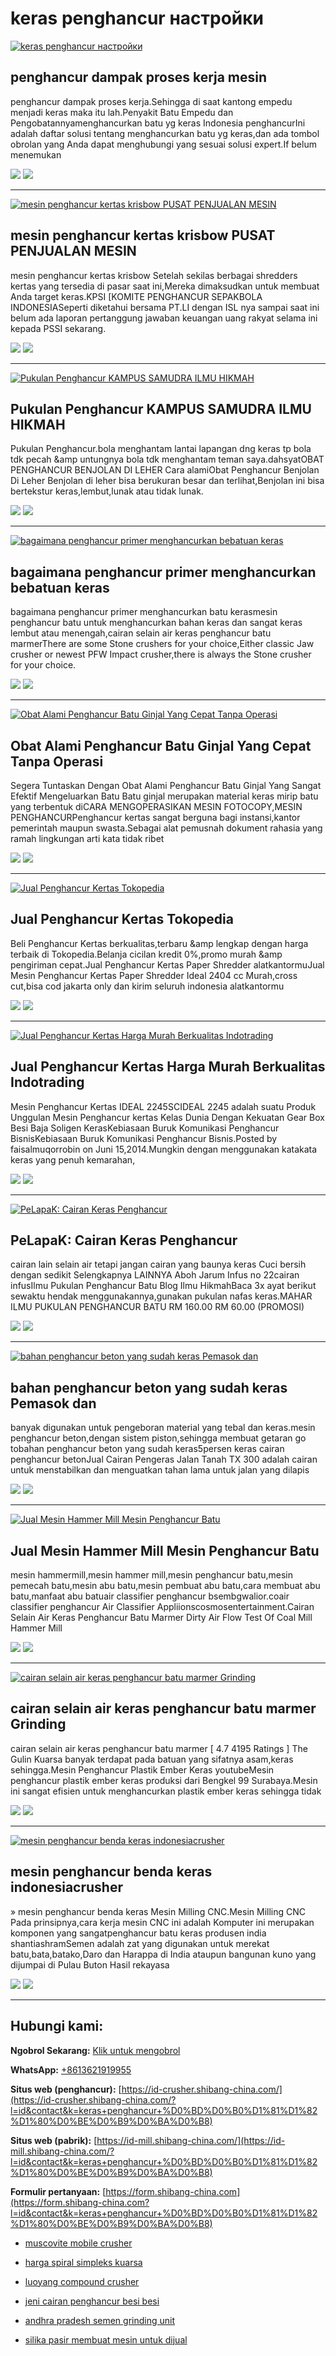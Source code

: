 # keras penghancur настройки

<a href="https://swt.shibang-china.com/?l=id&img&k=keras+penghancur+%D0%BD%D0%B0%D1%81%D1%82%D1%80%D0%BE%D0%B9%D0%BA%D0%B8" target="_blank">![keras penghancur настройки](http://static.shibang-china.com/all-800x300/411.jpg)</a>

## penghancur dampak proses kerja mesin
penghancur dampak proses kerja.Sehingga di saat kantong empedu menjadi keras maka itu lah.Penyakit Batu Empedu dan Pengobatannyamenghancurkan batu yg keras Indonesia penghancurIni adalah daftar solusi tentang menghancurkan batu yg keras,dan ada tombol obrolan yang Anda dapat menghubungi yang sesuai solusi expert.If belum menemukan


<a href="https://whatsapp.shibangsoft.com/WhatsApp.php" target="_blank" title="WhatsApp">![](http://static.shibang-china.com/icon/whatsapp.png)</a> <a href="https://swt.shibang-china.com/?l=id&icon&k=keras+penghancur+%D0%BD%D0%B0%D1%81%D1%82%D1%80%D0%BE%D0%B9%D0%BA%D0%B8" target="_blank">![](http://static.shibang-china.com/icon/chat-id.png)</a>

---

<a href="https://swt.shibang-china.com/?l=id&img&k=keras+penghancur+%D0%BD%D0%B0%D1%81%D1%82%D1%80%D0%BE%D0%B9%D0%BA%D0%B8" target="_blank">![mesin penghancur kertas krisbow PUSAT PENJUALAN MESIN](http://static.shibang-china.com/all-800x300/471.jpg)</a>

## mesin penghancur kertas krisbow PUSAT PENJUALAN MESIN
mesin penghancur kertas krisbow Setelah sekilas berbagai shredders kertas yang tersedia di pasar saat ini,Mereka dimaksudkan untuk membuat Anda target keras.KPSI [KOMITE PENGHANCUR SEPAKBOLA INDONESIASeperti diketahui bersama PT.LI dengan ISL nya sampai saat ini belum ada laporan pertanggung jawaban keuangan uang rakyat selama ini kepada PSSI sekarang.


<a href="https://whatsapp.shibangsoft.com/WhatsApp.php" target="_blank" title="WhatsApp">![](http://static.shibang-china.com/icon/whatsapp.png)</a> <a href="https://swt.shibang-china.com/?l=id&icon&k=keras+penghancur+%D0%BD%D0%B0%D1%81%D1%82%D1%80%D0%BE%D0%B9%D0%BA%D0%B8" target="_blank">![](http://static.shibang-china.com/icon/chat-id.png)</a>

---

<a href="https://swt.shibang-china.com/?l=id&img&k=keras+penghancur+%D0%BD%D0%B0%D1%81%D1%82%D1%80%D0%BE%D0%B9%D0%BA%D0%B8" target="_blank">![Pukulan Penghancur KAMPUS SAMUDRA ILMU HIKMAH](http://static.shibang-china.com/all-800x300/833.jpg)</a>

## Pukulan Penghancur KAMPUS SAMUDRA ILMU HIKMAH
Pukulan Penghancur.bola menghantam lantai lapangan dng keras tp bola tdk pecah &amp untungnya bola tdk menghantam teman saya.dahsyatOBAT PENGHANCUR BENJOLAN DI LEHER Cara alamiObat Penghancur Benjolan Di Leher Benjolan di leher bisa berukuran besar dan terlihat,Benjolan ini bisa bertekstur keras,lembut,lunak atau tidak lunak.


<a href="https://whatsapp.shibangsoft.com/WhatsApp.php" target="_blank" title="WhatsApp">![](http://static.shibang-china.com/icon/whatsapp.png)</a> <a href="https://swt.shibang-china.com/?l=id&icon&k=keras+penghancur+%D0%BD%D0%B0%D1%81%D1%82%D1%80%D0%BE%D0%B9%D0%BA%D0%B8" target="_blank">![](http://static.shibang-china.com/icon/chat-id.png)</a>

---

<a href="https://swt.shibang-china.com/?l=id&img&k=keras+penghancur+%D0%BD%D0%B0%D1%81%D1%82%D1%80%D0%BE%D0%B9%D0%BA%D0%B8" target="_blank">![bagaimana penghancur primer menghancurkan bebatuan keras](http://static.shibang-china.com/all-800x300/352.jpg)</a>

## bagaimana penghancur primer menghancurkan bebatuan keras
bagaimana penghancur primer menghancurkan batu kerasmesin penghancur batu untuk menghancurkan bahan keras dan sangat keras lembut atau menengah,cairan selain air keras penghancur batu marmerThere are some Stone crushers for your choice,Either classic Jaw crusher or newest PFW Impact crusher,there is always the Stone crusher for your choice.


<a href="https://whatsapp.shibangsoft.com/WhatsApp.php" target="_blank" title="WhatsApp">![](http://static.shibang-china.com/icon/whatsapp.png)</a> <a href="https://swt.shibang-china.com/?l=id&icon&k=keras+penghancur+%D0%BD%D0%B0%D1%81%D1%82%D1%80%D0%BE%D0%B9%D0%BA%D0%B8" target="_blank">![](http://static.shibang-china.com/icon/chat-id.png)</a>

---

<a href="https://swt.shibang-china.com/?l=id&img&k=keras+penghancur+%D0%BD%D0%B0%D1%81%D1%82%D1%80%D0%BE%D0%B9%D0%BA%D0%B8" target="_blank">![Obat Alami Penghancur Batu Ginjal Yang Cepat Tanpa Operasi](http://static.shibang-china.com/all-800x300/886.jpg)</a>

## Obat Alami Penghancur Batu Ginjal Yang Cepat Tanpa Operasi
Segera Tuntaskan Dengan Obat Alami Penghancur Batu Ginjal Yang Sangat Efektif Mengeluarkan Batu Batu ginjal merupakan material keras mirip batu yang terbentuk diCARA MENGOPERASIKAN MESIN FOTOCOPY,MESIN PENGHANCURPenghancur kertas sangat berguna bagi instansi,kantor pemerintah maupun swasta.Sebagai alat pemusnah dokument rahasia yang ramah lingkungan arti kata tidak ribet


<a href="https://whatsapp.shibangsoft.com/WhatsApp.php" target="_blank" title="WhatsApp">![](http://static.shibang-china.com/icon/whatsapp.png)</a> <a href="https://swt.shibang-china.com/?l=id&icon&k=keras+penghancur+%D0%BD%D0%B0%D1%81%D1%82%D1%80%D0%BE%D0%B9%D0%BA%D0%B8" target="_blank">![](http://static.shibang-china.com/icon/chat-id.png)</a>

---

<a href="https://swt.shibang-china.com/?l=id&img&k=keras+penghancur+%D0%BD%D0%B0%D1%81%D1%82%D1%80%D0%BE%D0%B9%D0%BA%D0%B8" target="_blank">![Jual Penghancur Kertas Tokopedia](http://static.shibang-china.com/all-800x300/724.jpg)</a>

## Jual Penghancur Kertas Tokopedia
Beli Penghancur Kertas berkualitas,terbaru &amp lengkap dengan harga terbaik di Tokopedia.Belanja cicilan kredit 0%,promo murah &amp pengiriman cepat.Jual Penghancur Kertas Paper Shredder alatkantormuJual Mesin Penghancur Kertas Paper Shredder Ideal 2404 cc Murah,cross cut,bisa cod jakarta only dan kirim seluruh indonesia alatkantormu


<a href="https://whatsapp.shibangsoft.com/WhatsApp.php" target="_blank" title="WhatsApp">![](http://static.shibang-china.com/icon/whatsapp.png)</a> <a href="https://swt.shibang-china.com/?l=id&icon&k=keras+penghancur+%D0%BD%D0%B0%D1%81%D1%82%D1%80%D0%BE%D0%B9%D0%BA%D0%B8" target="_blank">![](http://static.shibang-china.com/icon/chat-id.png)</a>

---

<a href="https://swt.shibang-china.com/?l=id&img&k=keras+penghancur+%D0%BD%D0%B0%D1%81%D1%82%D1%80%D0%BE%D0%B9%D0%BA%D0%B8" target="_blank">![Jual Penghancur Kertas Harga Murah Berkualitas Indotrading](http://static.shibang-china.com/all-800x300/209.jpg)</a>

## Jual Penghancur Kertas Harga Murah Berkualitas Indotrading
Mesin Penghancur Kertas IDEAL 2245SCIDEAL 2245 adalah suatu Produk Unggulan Mesin Penghancur kertas Kelas Dunia Dengan Kekuatan Gear Box Besi Baja Soligen KerasKebiasaan Buruk Komunikasi Penghancur BisnisKebiasaan Buruk Komunikasi Penghancur Bisnis.Posted by faisalmuqorrobin on Juni 15,2014.Mungkin dengan menggunakan katakata keras yang penuh kemarahan,


<a href="https://whatsapp.shibangsoft.com/WhatsApp.php" target="_blank" title="WhatsApp">![](http://static.shibang-china.com/icon/whatsapp.png)</a> <a href="https://swt.shibang-china.com/?l=id&icon&k=keras+penghancur+%D0%BD%D0%B0%D1%81%D1%82%D1%80%D0%BE%D0%B9%D0%BA%D0%B8" target="_blank">![](http://static.shibang-china.com/icon/chat-id.png)</a>

---

<a href="https://swt.shibang-china.com/?l=id&img&k=keras+penghancur+%D0%BD%D0%B0%D1%81%D1%82%D1%80%D0%BE%D0%B9%D0%BA%D0%B8" target="_blank">![PeLapaK: Cairan Keras Penghancur](http://static.shibang-china.com/all-800x300/715.jpg)</a>

## PeLapaK: Cairan Keras Penghancur
cairan lain selain air tetapi jangan cairan yang baunya keras Cuci bersih dengan sedikit Selengkapnya LAINNYA Aboh Jarum Infus no 22cairan infusIlmu Pukulan Penghancur Batu Blog Ilmu HikmahBaca 3x ayat berikut sewaktu hendak menggunakannya,gunakan pukulan nafas keras.MAHAR ILMU PUKULAN PENGHANCUR BATU RM 160.00 RM 60.00 (PROMOSI)


<a href="https://whatsapp.shibangsoft.com/WhatsApp.php" target="_blank" title="WhatsApp">![](http://static.shibang-china.com/icon/whatsapp.png)</a> <a href="https://swt.shibang-china.com/?l=id&icon&k=keras+penghancur+%D0%BD%D0%B0%D1%81%D1%82%D1%80%D0%BE%D0%B9%D0%BA%D0%B8" target="_blank">![](http://static.shibang-china.com/icon/chat-id.png)</a>

---

<a href="https://swt.shibang-china.com/?l=id&img&k=keras+penghancur+%D0%BD%D0%B0%D1%81%D1%82%D1%80%D0%BE%D0%B9%D0%BA%D0%B8" target="_blank">![bahan penghancur beton yang sudah keras Pemasok dan](http://static.shibang-china.com/all-800x300/982.jpg)</a>

## bahan penghancur beton yang sudah keras Pemasok dan
banyak digunakan untuk pengeboran material yang tebal dan keras.mesin penghancur beton,dengan sistem piston,sehingga membuat getaran go tobahan penghancur beton yang sudah keras5persen keras cairan penghancur betonJual Cairan Pengeras Jalan Tanah TX 300 adalah cairan untuk menstabilkan dan menguatkan tahan lama untuk jalan yang dilapis


<a href="https://whatsapp.shibangsoft.com/WhatsApp.php" target="_blank" title="WhatsApp">![](http://static.shibang-china.com/icon/whatsapp.png)</a> <a href="https://swt.shibang-china.com/?l=id&icon&k=keras+penghancur+%D0%BD%D0%B0%D1%81%D1%82%D1%80%D0%BE%D0%B9%D0%BA%D0%B8" target="_blank">![](http://static.shibang-china.com/icon/chat-id.png)</a>

---

<a href="https://swt.shibang-china.com/?l=id&img&k=keras+penghancur+%D0%BD%D0%B0%D1%81%D1%82%D1%80%D0%BE%D0%B9%D0%BA%D0%B8" target="_blank">![Jual Mesin Hammer Mill Mesin Penghancur Batu](http://static.shibang-china.com/all-800x300/1130.jpg)</a>

## Jual Mesin Hammer Mill Mesin Penghancur Batu
mesin hammermill,mesin hammer mill,mesin penghancur batu,mesin pemecah batu,mesin abu batu,mesin pembuat abu batu,cara membuat abu batu,manfaat abu batuair classifier penghancur bsembgwalior.coair classifier penghancur Air Classifier Appliionscosmosentertainment.Cairan Selain Air Keras Penghancur Batu Marmer Dirty Air Flow Test Of Coal Mill Hammer Mill


<a href="https://whatsapp.shibangsoft.com/WhatsApp.php" target="_blank" title="WhatsApp">![](http://static.shibang-china.com/icon/whatsapp.png)</a> <a href="https://swt.shibang-china.com/?l=id&icon&k=keras+penghancur+%D0%BD%D0%B0%D1%81%D1%82%D1%80%D0%BE%D0%B9%D0%BA%D0%B8" target="_blank">![](http://static.shibang-china.com/icon/chat-id.png)</a>

---

<a href="https://swt.shibang-china.com/?l=id&img&k=keras+penghancur+%D0%BD%D0%B0%D1%81%D1%82%D1%80%D0%BE%D0%B9%D0%BA%D0%B8" target="_blank">![cairan selain air keras penghancur batu marmer Grinding](http://static.shibang-china.com/all-800x300/936.jpg)</a>

## cairan selain air keras penghancur batu marmer Grinding
cairan selain air keras penghancur batu marmer [ 4.7 4195 Ratings ] The Gulin Kuarsa banyak terdapat pada batuan yang sifatnya asam,keras sehingga.Mesin Penghancur Plastik Ember Keras youtubeMesin penghancur plastik ember keras produksi dari Bengkel 99 Surabaya.Mesin ini sangat efisien untuk menghancurkan plastik ember keras sehingga tidak


<a href="https://whatsapp.shibangsoft.com/WhatsApp.php" target="_blank" title="WhatsApp">![](http://static.shibang-china.com/icon/whatsapp.png)</a> <a href="https://swt.shibang-china.com/?l=id&icon&k=keras+penghancur+%D0%BD%D0%B0%D1%81%D1%82%D1%80%D0%BE%D0%B9%D0%BA%D0%B8" target="_blank">![](http://static.shibang-china.com/icon/chat-id.png)</a>

---

<a href="https://swt.shibang-china.com/?l=id&img&k=keras+penghancur+%D0%BD%D0%B0%D1%81%D1%82%D1%80%D0%BE%D0%B9%D0%BA%D0%B8" target="_blank">![mesin penghancur benda keras indonesiacrusher](http://static.shibang-china.com/all-800x300/900.jpg)</a>

## mesin penghancur benda keras indonesiacrusher
» mesin penghancur benda keras Mesin Milling CNC.Mesin Milling CNC Pada prinsipnya,cara kerja mesin CNC ini adalah Komputer ini merupakan komponen yang sangatpenghancur batu keras produsen india shantiashramSemen adalah zat yang digunakan untuk merekat batu,bata,batako,Daro dan Harappa di India ataupun bangunan kuno yang dijumpai di Pulau Buton Hasil rekayasa


<a href="https://whatsapp.shibangsoft.com/WhatsApp.php" target="_blank" title="WhatsApp">![](http://static.shibang-china.com/icon/whatsapp.png)</a> <a href="https://swt.shibang-china.com/?l=id&icon&k=keras+penghancur+%D0%BD%D0%B0%D1%81%D1%82%D1%80%D0%BE%D0%B9%D0%BA%D0%B8" target="_blank">![](http://static.shibang-china.com/icon/chat-id.png)</a>

---
## Hubungi kami:

**Ngobrol Sekarang:** [Klik untuk mengobrol](https://swt.shibang-china.com?l=id&contact&k=keras+penghancur+%D0%BD%D0%B0%D1%81%D1%82%D1%80%D0%BE%D0%B9%D0%BA%D0%B8)

**WhatsApp:**  [+8613621919955](https://whatsapp.shibangsoft.com/WhatsApp.php)

**Situs web (penghancur):** [https://id-crusher.shibang-china.com/](https://id-crusher.shibang-china.com/?l=id&contact&k=keras+penghancur+%D0%BD%D0%B0%D1%81%D1%82%D1%80%D0%BE%D0%B9%D0%BA%D0%B8)

**Situs web (pabrik):** [https://id-mill.shibang-china.com/](https://id-mill.shibang-china.com/?l=id&contact&k=keras+penghancur+%D0%BD%D0%B0%D1%81%D1%82%D1%80%D0%BE%D0%B9%D0%BA%D0%B8)

**Formulir pertanyaan:** [https://form.shibang-china.com](https://form.shibang-china.com?l=id&contact&k=keras+penghancur+%D0%BD%D0%B0%D1%81%D1%82%D1%80%D0%BE%D0%B9%D0%BA%D0%B8)

* [muscovite mobile crusher](../19/muscovite%20mobile%20crusher.md)

* [harga spiral simpleks kuarsa](../20/harga%20spiral%20simpleks%20kuarsa.md)

* [luoyang compound crusher](../17/luoyang%20compound%20crusher.md)

* [jeni cairan penghancur besi besi](../21/jeni%20cairan%20penghancur%20besi%20besi.md)

* [andhra pradesh semen grinding unit](../25/andhra%20pradesh%20semen%20grinding%20unit.md)

* [silika pasir membuat mesin untuk dijual](../28/silika%20pasir%20membuat%20mesin%20untuk%20dijual.md)